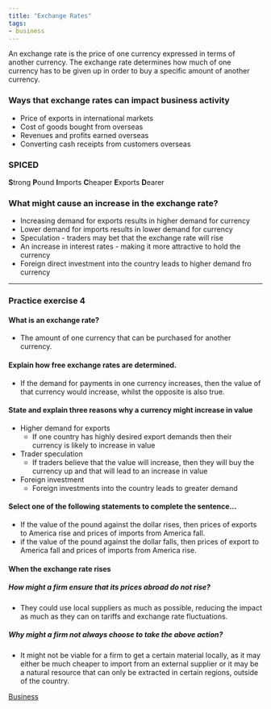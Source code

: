 ```yaml
---
title: "Exchange Rates"
tags:
- business
---
```


An exchange rate is the price of one currency expressed in terms of another currency. The exchange rate determines how much of one currency has to be given up in order to buy a specific amount of another currency.

### Ways that exchange rates can impact business activity

- Price of exports in international markets
- Cost of goods bought from overseas
- Revenues and profits earned overseas
- Converting cash receipts from customers overseas

### SPICED

**S**trong
**P**ound
**I**mports
**C**heaper
**E**xports
**D**earer

### What might cause an increase in the exchange rate?

- Increasing demand for exports results in higher demand for currency
- Lower demand for imports results in lower demand for currency
- Speculation - traders may bet that the exchange rate will rise
- An increase in interest rates - making it more attractive to hold the currency
- Foreign direct investment into the country leads to higher demand fro currency


---

### Practice exercise 4

#### What is an exchange rate?

- The amount of one currency that can be purchased for another currency.


#### Explain how free exchange rates are determined.

- If the demand for payments in one currency increases, then the value of that currency would increase, whilst the opposite is also true.

#### State and explain three reasons why a currency might increase in value

- Higher demand for exports
	- If one country has highly desired export demands then their currency is likely to increase in value
- Trader speculation
	- If traders believe that the value will increase, then they will buy the currency up and that will lead to an increase in value
- Foreign investment
	- Foreign investments into the country leads to greater demand

#### Select one of the following statements to complete the sentence...

- If the value of the pound against the dollar rises, then prices of exports to America rise and prices of imports from America fall.
- if the value of the pound against the dollar falls, then prices of export to America fall and prices of imports from America rise.

#### When the exchange rate rises

##### How might a firm ensure that its prices abroad do not rise?

- They could use local suppliers as much as possible, reducing the impact as much as they can on tariffs and exchange rate fluctuations. 

##### Why might a firm not always choose to take the above action?
- It might not be viable for a firm to get a certain material locally, as it may either be much cheaper to import from an external supplier or it may be a natural resource that can only be extracted in certain regions, outside of the country.



[Business](/Business)
